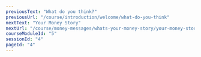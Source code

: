 ```yaml
---
previousText: "What do you think?"
previousUrl: "/course/introduction/welcome/what-do-you-think"
nextText: "Your Money Story"
nextUrl: "/course/money-messages/whats-your-money-story/your-money-story"
courseModuleId: "5"
sessionId: "4"
pageId: "4"
---
```



